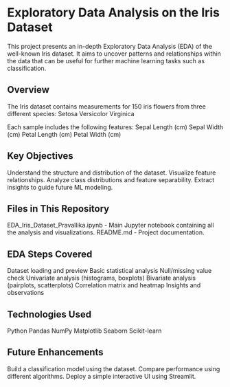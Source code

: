 # Exploratory Data Analysis on the Iris Dataset
This project presents an in-depth Exploratory Data Analysis (EDA) of the well-known Iris dataset. It aims to uncover patterns and relationships within the data that can be useful for further machine learning tasks such as classification.

## Overview
The Iris dataset contains measurements for 150 iris flowers from three different species:
Setosa
Versicolor
Virginica

Each sample includes the following features:
Sepal Length (cm)
Sepal Width (cm)
Petal Length (cm)
Petal Width (cm)

## Key Objectives
Understand the structure and distribution of the dataset.
Visualize feature relationships.
Analyze class distributions and feature separability.
Extract insights to guide future ML modeling.

## Files in This Repository
EDA_Iris_Dataset_Pravallika.ipynb - Main Jupyter notebook containing all the analysis and visualizations.
README.md - Project documentation.

## EDA Steps Covered
Dataset loading and preview
Basic statistical analysis
Null/missing value check
Univariate analysis (histograms, boxplots)
Bivariate analysis (pairplots, scatterplots)
Correlation matrix and heatmap
Insights and observations

## Technologies Used
Python 
Pandas
NumPy
Matplotlib
Seaborn
Scikit-learn

## Future Enhancements
Build a classification model using the dataset.
Compare performance using different algorithms.
Deploy a simple interactive UI using Streamlit.

